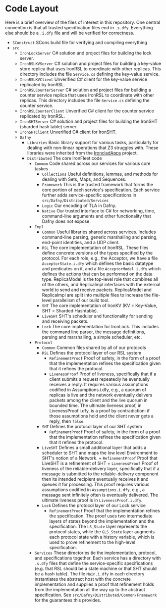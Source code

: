 # Code Layout

Here is a brief overview of the files of interest in this repository.  One central
convention is that all trusted specification files end in `.s.dfy`.  Everything else
should be a `.i.dfy` file and will be verified for correctness.

- `SConstruct`
  SCons build file for verifying and compiling everything
- `src`
  + `IronLockServer`
    C# solution and project files for building the lock server.
  + `IronRSLKVServer`
    C# solution and project files for building a key-value store replica that
    uses IronRSL to coordinate with other replicas.  This directory includes
    the file `Service.cs` defining the key-value service.
  + `IronRSLKVClient`
    Unverified C# client for the key-value service replicated by IronRSL.
  + `IronRSLCounterServer`
    C# solution and project files for building a counter service replica that
    uses IronRSL to coordinate with other replicas.  This directory includes
    the file `Service.cs` defining the counter service.
  + `IronRSLCounterClient`
    Unverified C# client for the counter service replicated by IronRSL.
  + `IronSHTServer`
    C# solution and project files for building the IronSHT (sharded hash table) server.
  + `IronSHTClient`
    Unverified C# client for IronSHT.
  + `Dafny`
    - `Libraries` 
      Basic library support for various tasks, particularly for dealing with
      non-linear operations that Z3 struggles with.  These libraries were inherited from
      the [IroncladApps](http://research.microsoft.com/apps/pubs/default.aspx?id=230123) project.
    - `Distributed`
      The core IronFleet code
      + `Common`
        Code shared across our services for various core taskes
        - `Collections`
          Useful definitions, lemmas, and methods for dealing with Sets, Maps, and Sequences.
        - `Framework`
          This is the trusted framework that forms the core portion of each service's
          specification.  Each service further adds service-specific specifications in
          `src/Dafny/Distributed/Services`
        - `Logic`
          Our encoding of TLA in Dafny.
        - `Native`
          Our trusted interface to C# for networking, time, command-line arguments and
          other functionality that Dafny does not expose.
      + `Impl`
        - `Common`
          Useful libraries shared across services.  Includes command-line parsing, generic
          marshalling and parsing, end-point identities, and a UDP client.
        - `RSL`
          The core implementation of IronRSL.  These files define concrete versions of the
          types specified by the protocol.  For each role, e.g., the Acceptor, we have a
          file `AcceptorState.i.dfy` which defines the basic datatype and predicates on
          it, and a file `AcceptorModel.i.dfy` which defines the actions that can be
          performed on the data type.  ReplicaModel is the top-level role that combines
          all of the others, and ReplicaImpl interfaces with the external world to send
          and receive packets.  ReplicaModel and ReplicaImpl are split into multiple files
          to increase the file-level parallelism of our build tool.
        - `SHT`
          The core implementation of IronKV (KV = Key-Value, SHT = Sharded Hashtable).
        - `LiveSHT`
          SHT's scheduler and functionality for sending and receiving packets.
        - `Lock`
          The core implementation for IronLock. This includes the command line parser,
          the message definitions, parsing and marshalling, a simple scheduler, etc. 
      + `Protocol`
        - `Common`
          Common files shared by all of our protocols
        - `RSL`
          Defines the protocol layer of our RSL system
            + `RefinementProof`
              Proof of safety, in the form of a proof that the implementation
          refines the specification given that it refines the protocol.
            + `LivenessProof`
              Proof of liveness, specifically that if a client submits a request
              repeatedly he eventually receives a reply.  It requires various
              assumptions codified in Assumptions.i.dfy, e.g., a quorum of
              replicas is live and the network eventually delivers packets among
              the client and the live quorum in bounded time.  The ultimate
              liveness proof, in LivenessProof.i.dfy, is a proof by
              contradiction: if those assumptions hold and the client never gets
              a reply, then `false`.
        - `SHT`
          Defines the protocol layer of our SHT system
            + `RefinementProof`
              Proof of safety, in the form of a proof that the implementation
              refines the specification given that it refines the protocol.
        - `LiveSHT`
          Defines a small additional layer that adds a scheduler to SHT and maps
          the low level Environment to SHT's notion of a Network.
              + `RefinementProof`
                Proof that LiveSHT is a refinement of SHT
              + `LivenessProof`
                Proof of liveness of the reliable-delivery layer, specifically
                that if a message is submitted to the reliable-delivery
                component then its intended recipient eventually receives it and
                queues it for processing.  This proof requires various
                assumptions codified in `Assumptions.i.dfy`, e.g., a message sent
                infinitely often is eventually delivered.  The ultimate liveness
                proof is in `LivenessProof.i.dfy`.
        - `Lock`
          Defines the protocol layer of our Lock service
            + `RefinementProof`
               Proof that the implementation refines the specification. The proof
               uses two intermediate layers of states beyond the implementation and
               the specification. The `LS_State` layer represents the protocol states,
               while the `GLS_State` layer augments each protocol state with a history
               variable, which is used to prove refinement to the high-level specification.
      + `Services`
        These directories tie the implementation, protocol, and specifications together.
        Each service has a directory with `.s.dfy` files that define the service-specific
        specifications (e.g. that RSL should be a state machine or that SHT should be a
        hash table).  The file `Main.i.dfy` in each directory instantiates the abstract
        host with the concrete implementation and supplies a proof that refinement holds
        from the implementation all the way up to the abstract specification.  See
        `src/Dafny/Distributed/Common/Framework` for the guarantees this provides.
